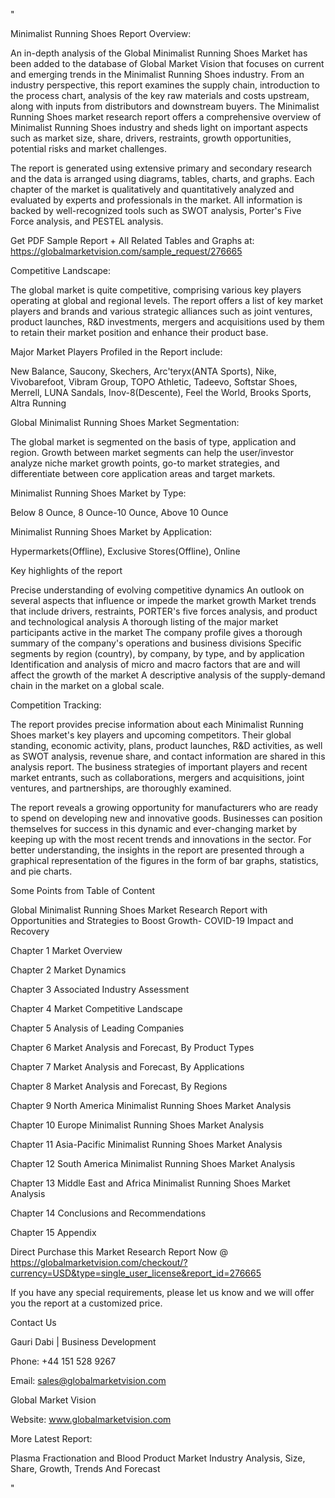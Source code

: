 "

Minimalist Running Shoes Report Overview:

An in-depth analysis of the Global Minimalist Running Shoes Market has been added to the database of Global Market Vision that focuses on current and emerging trends in the Minimalist Running Shoes industry. From an industry perspective, this report examines the supply chain, introduction to the process chart, analysis of the key raw materials and costs upstream, along with inputs from distributors and downstream buyers. The Minimalist Running Shoes market research report offers a comprehensive overview of Minimalist Running Shoes industry and sheds light on important aspects such as market size, share, drivers, restraints, growth opportunities, potential risks and market challenges.

The report is generated using extensive primary and secondary research and the data is arranged using diagrams, tables, charts, and graphs. Each chapter of the market is qualitatively and quantitatively analyzed and evaluated by experts and professionals in the market. All information is backed by well-recognized tools such as SWOT analysis, Porter's Five Force analysis, and PESTEL analysis.

Get PDF Sample Report + All Related Tables and Graphs at: https://globalmarketvision.com/sample_request/276665

Competitive Landscape:

The global market is quite competitive, comprising various key players operating at global and regional levels. The report offers a list of key market players and brands and various strategic alliances such as joint ventures, product launches, R&D investments, mergers and acquisitions used by them to retain their market position and enhance their product base.

Major Market Players Profiled in the Report include:

New Balance, Saucony, Skechers, Arc'teryx(ANTA Sports), Nike, Vivobarefoot, Vibram Group, TOPO Athletic, Tadeevo, Softstar Shoes, Merrell, LUNA Sandals, Inov-8(Descente), Feel the World, Brooks Sports, Altra Running

Global Minimalist Running Shoes Market Segmentation:

The global market is segmented on the basis of type, application and region. Growth between market segments can help the user/investor analyze niche market growth points, go-to market strategies, and differentiate between core application areas and target markets.

Minimalist Running Shoes Market by Type:

Below 8 Ounce, 8 Ounce-10 Ounce, Above 10 Ounce

Minimalist Running Shoes Market by Application:

Hypermarkets(Offline), Exclusive Stores(Offline), Online

Key highlights of the report

Precise understanding of evolving competitive dynamics
An outlook on several aspects that influence or impede the market growth
Market trends that include drivers, restraints, PORTER's five forces analysis, and product and technological analysis
A thorough listing of the major market participants active in the market
The company profile gives a thorough summary of the company's operations and business divisions
Specific segments by region (country), by company, by type, and by application
Identification and analysis of micro and macro factors that are and will affect the growth of the market
A descriptive analysis of the supply-demand chain in the market on a global scale.

Competition Tracking:

The report provides precise information about each Minimalist Running Shoes market's key players and upcoming competitors. Their global standing, economic activity, plans, product launches, R&D activities, as well as SWOT analysis, revenue share, and contact information are shared in this analysis report. The business strategies of important players and recent market entrants, such as collaborations, mergers and acquisitions, joint ventures, and partnerships, are thoroughly examined.

The report reveals a growing opportunity for manufacturers who are ready to spend on developing new and innovative goods. Businesses can position themselves for success in this dynamic and ever-changing market by keeping up with the most recent trends and innovations in the sector. For better understanding, the insights in the report are presented through a graphical representation of the figures in the form of bar graphs, statistics, and pie charts.

Some Points from Table of Content

Global Minimalist Running Shoes Market Research Report with Opportunities and Strategies to Boost Growth- COVID-19 Impact and Recovery

Chapter 1 Market Overview

Chapter 2 Market Dynamics

Chapter 3 Associated Industry Assessment

Chapter 4 Market Competitive Landscape

Chapter 5 Analysis of Leading Companies

Chapter 6 Market Analysis and Forecast, By Product Types

Chapter 7 Market Analysis and Forecast, By Applications

Chapter 8 Market Analysis and Forecast, By Regions

Chapter 9 North America Minimalist Running Shoes Market Analysis

Chapter 10 Europe Minimalist Running Shoes Market Analysis

Chapter 11 Asia-Pacific Minimalist Running Shoes Market Analysis

Chapter 12 South America Minimalist Running Shoes Market Analysis

Chapter 13 Middle East and Africa Minimalist Running Shoes Market Analysis

Chapter 14 Conclusions and Recommendations

Chapter 15 Appendix

Direct Purchase this Market Research Report Now @ https://globalmarketvision.com/checkout/?currency=USD&type=single_user_license&report_id=276665

If you have any special requirements, please let us know and we will offer you the report at a customized price.

Contact Us

Gauri Dabi | Business Development

Phone: +44 151 528 9267

Email: sales@globalmarketvision.com

Global Market Vision

Website: www.globalmarketvision.com




More Latest Report:

Plasma Fractionation and Blood Product Market Industry Analysis, Size, Share, Growth, Trends And Forecast

"
